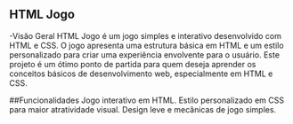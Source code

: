 ## HTML Jogo

-Visão Geral
 HTML Jogo é um jogo simples e interativo desenvolvido com HTML e CSS. O jogo apresenta uma estrutura básica em HTML e um estilo personalizado para criar uma experiência envolvente para o usuário. Este projeto é um ótimo ponto de partida para 
 quem deseja aprender os conceitos básicos de desenvolvimento web, especialmente em HTML e CSS.

##Funcionalidades
Jogo interativo em HTML.
Estilo personalizado em CSS para maior atratividade visual.
Design leve e mecânicas de jogo simples.

